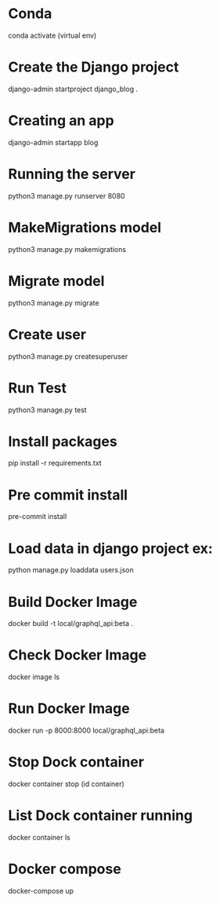 # Conda

conda activate (virtual env)

# Create the Django project

django-admin startproject django_blog .

# Creating an app

django-admin startapp blog

# Running the server

python3 manage.py runserver 8080

# MakeMigrations model

python3 manage.py makemigrations

# Migrate model

python3 manage.py migrate

# Create user

python3 manage.py createsuperuser

# Run Test

python3 manage.py test

# Install packages

pip install -r requirements.txt

# Pre commit install

pre-commit install

# Load data in django project ex:

python manage.py loaddata users.json

# Build Docker Image

docker build -t local/graphql_api:beta .

# Check Docker Image

docker image ls

# Run Docker Image

docker run -p 8000:8000 local/graphql_api:beta

# Stop Dock container

docker container stop (id container)

# List Dock container running

docker container ls

# Docker compose

docker-compose up
